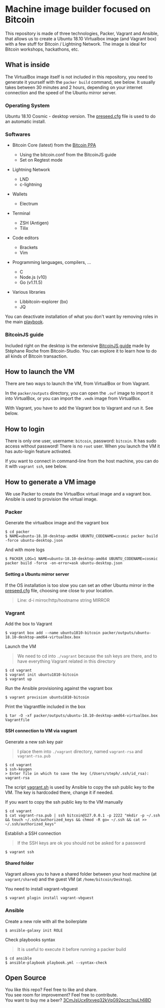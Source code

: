 # Machine image builder focused on Bitcoin

This repository is made of three technologies, Packer, Vagrant and Ansible, that allows us to create a Ubuntu 18.10 
Virtualbox image (and Vagrant box) with a few stuff for Bitcoin / Lightning Network. 
The image is ideal for Bitcoin workshops, hackathons, etc. 


## What is inside

The VirtualBox image itself is not included in this repository, you need to generate it yourself with the `packer build` command, see below.
It usually takes between 30 minutes and 2 hours, depending on your internet connection and the speed of the Ubuntu mirror server.

### Operating System

Ubuntu 18.10 Cosmic - desktop version.
The [preseed.cfg](packer/http/ubuntu-desktop/preseed.cfg) file is used to do an automatic install.

### Softwares

- Bitcoin Core (latest) from the [Bitcoin PPA](https://launchpad.net/~bitcoin/+archive/ubuntu/bitcoin) 
  - Using the bitcoin.conf from the BitcoinJS guide
  - Set on Regtest mode

- Lightning Network  
  - LND
  - c-lightning  
  
- Wallets
  - Electrum  

- Terminal
  - ZSH (Antigen)
  - Tilix
    
- Code editors
  - Brackets
  - Vim

- Programming languages, compilers, ...
  - C
  - Node.js (v10)
  - Go (v1.11.5)  

- Various libraries
  - Libbitcoin-explorer (bx)
  - JQ


You can deactivate installation of what you don't want by removing roles in the main [playbook](ansible/playbook.yml).


### BitcoinJS guide

Included right on the desktop is the extensive [BitcoinJS guide](https://github.com/bitcoin-studio/Bitcoin-Programming-with-BitcoinJS)
made by Stéphane Roche from Bitcoin-Studio. You can explore it to learn how to do all kinds of Bitcoin transaction.


## How to launch the VM

There are two ways to launch the VM, from VirtualBox or from Vagrant.

In the `packer/outputs` directory, you can open the `.ovf` image to import it into VirtualBox, or you can import the 
`.vmdk` image from VirtualBox.

With Vagrant, you have to add the Vagrant box to Vagrant and run it. See below.


## How to login

There is only one user, username: `bitcoin`, password: `bitcoin`. 
It has sudo access without password!
There is no `root` user.
When you launch the VM it has auto-login feature activated.

If you want to connect in command-line from the host machine, you can do it with `vagrant ssh`, see below.


## How to generate a VM image 

We use Packer to create the VirtualBox virtual image and a vagrant box.
Ansible is used to provision the virtual image.

### Packer

Generate the virtualbox image and the vagrant box
```
$ cd packer
$ NAME=ubuntu-18.10-desktop-amd64 UBUNTU_CODENAME=cosmic packer build -force ubuntu-desktop.json 
```

And with more logs 
```
$ PACKER_LOG=1 NAME=ubuntu-18.10-desktop-amd64 UBUNTU_CODENAME=cosmic packer build -force -on-error=ask ubuntu-desktop.json
```

#### Setting a Ubuntu mirror server

If the OS installation is too slow you can set an other Ubuntu mirror in the 
[preseed.cfg](packer/http/ubuntu-desktop/preseed.cfg) file, choosing one close to your location.
> Line: d-i mirror/http/hostname string MIRROR

### Vagrant

Add the box to Vagrant
```
$ vagrant box add --name ubuntu1810-bitcoin packer/outputs/ubuntu-18.10-desktop-amd64-virtualbox.box
```

Launch the VM
> We need to cd into `./vagrant` because the ssh keys are there, and to have everything Vagrant related in this directory
```
$ cd vagrant
$ vagrant init ubuntu1810-bitcoin
$ vagrant up
```

Run the Ansible provisioning against the vagrant box
```
$ vagrant provision ubuntu1810-bitcoin
```

Print the Vagrantfile included in the box
```
$ tar -O -xf packer/outputs/ubuntu-18.10-desktop-amd64-virtualbox.box Vagrantfile
```

#### SSH connection to VM via vagrant

Generate a new ssh key pair
> I place them into `./vagrant` directory, named `vagrant-rsa` and `vagrant-rsa.pub`
```
$ cd vagrant
$ ssh-keygen
> Enter file in which to save the key (/Users/steph/.ssh/id_rsa): vagrant-rsa
```

The script [vagrant.sh](packer/scripts/linux-common/vagrant.sh) is used by Ansible to copy the ssh public key to the VM. 
The key is hardcoded there, change it if needed.

If you want to copy the ssh public key to the VM manually
```
$ cd vagrant
$ cat vagrant-rsa.pub | ssh bitcoin@127.0.0.1 -p 2222 "mkdir -p ~/.ssh && touch ~/.ssh/authorized_keys && chmod -R go= ~/.ssh && cat >> ~/.ssh/authorized_keys"
```

Establish a SSH connection
> If the SSH keys are ok you should not be asked for a password
```
$ vagrant ssh
```

#### Shared folder

Vagrant allows you to have a shared folder between your host machine (at `vagrant/shared`) and the guest VM 
(at `/home/bitcoin/Desktop`).

You need to install vagrant-vbguest
```
$ vagrant plugin install vagrant-vbguest
```

### Ansible

Create a new role with all the boilerplate
```
$ ansible-galaxy init ROLE
```

Check playbooks syntax
> It is useful to execute it before running a packer build
```
$ cd ansible
$ ansible-playbook playbook.yml --syntax-check
```


## Open Source 

You like this repo? Feel free to like and share. <br/>
You see room for improvement? Feel free to contribute. <br/>
You want to buy me a beer? [3CmJsUcx6txveq32kVqG92pczc1suLh6BD](bitcoin_donation.png) <br/>